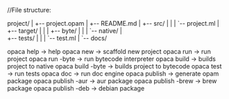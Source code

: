 
//File structure:

project/
|
+-- project.opam
|
+-- README.md
|
+-- src/
|   |
|   \`-- project.ml
|
+-- target/
|   |
|   +-- byte/
|   |
|   \`-- native/
|   
+-- tests/
|   |
|   \`-- test.ml
|
\`-- docs/

opaca help	    -> help
opaca new     	    -> scaffold new project
opaca run 	    -> run project
opaca run -byte	    -> run bytecode interpreter
opaca build	    -> builds project to native
opaca build -byte   -> builds project to bytecode
opaca test  	    -> run tests
opaca doc	    -> run doc engine
opaca publish 	    -> generate opam package
opaca publish -aur  -> aur package
opaca publish -brew -> brew package
opaca publish -deb  -> debian package